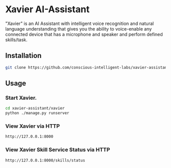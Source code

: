 # Xavier AI-Assistant

"Xavier" is an AI Assistant with intelligent voice recognition and natural language understanding that gives you the ability to voice-enable any connected device that has a microphone and speaker and perform defined skills/task.

## Installation

```bash
git clone https://github.com/conscious-intelligent-labs/xavier-assistant.git
```

## Usage

### Start Xavier.
```bash
cd xavier-assistant/xavier
python ./manage.py runserver
```

### View Xavier via HTTP
```bash
http://127.0.0.1:8000
```

### View Xavier Skill Service Status via HTTP
```bash
http://127.0.0.1:8000/skills/status
```

